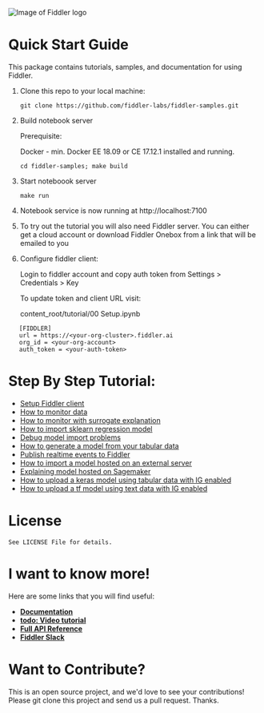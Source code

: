 <a name="quick-start-guide"></a>

<div align="left">
    <img src="https://global-uploads.webflow.com/5e067beb4c88a64e31622d4b/5efa291bd80756354b0968a9_fiddler-logo-p-500.png"
         alt="Image of Fiddler logo"/>
</div>

# Quick Start Guide

This package contains tutorials, samples, and documentation for using Fiddler.

1. Clone this repo to your local machine:

   ```git clone https://github.com/fiddler-labs/fiddler-samples.git```

2. Build notebook server
   
   Prerequisite: 
   
      Docker - min. Docker EE 18.09 or CE 17.12.1 installed and running.

   ```cd fiddler-samples; make build``` 

3. Start noteboook server

   ```make run```

4. Notebook service is now running at http://localhost:7100

5. To try out the tutorial you will also need Fiddler server. You can either get a cloud account or download Fiddler Onebox from a link that will be emailed to you
   
6. Configure fiddler client:

   Login to fiddler account and copy auth token from Settings > Credentials > Key
   
   To update token and client URL visit: 

   content_root/tutorial/00 Setup.ipynb

```
   [FIDDLER]
   url = https://<your-org-cluster>.fiddler.ai
   org_id = <your-org-account>
   auth_token = <your-auth-token>
```

<a name="step-by-step"></a>
# Step By Step Tutorial:

- [Setup Fiddler client](https://github.com/fiddler-labs/fiddler-samples/blob/master/content_root/tutorial/00%20Setup.ipynb)
- [How to monitor data](https://github.com/fiddler-labs/fiddler-samples/blob/master/content_root/tutorial/01%20Basic%20model%20monitoring.ipynb)
- [How to monitor with surrogate explanation](https://github.com/fiddler-labs/fiddler-samples/blob/master/content_root/tutorial/01a%20Model%20monitoring%20with%20surrogate%20explanation.ipynb)
- [How to import sklearn regression model](https://github.com/fiddler-labs/fiddler-samples/blob/master/content_root/tutorial/02%20How%20to%20upload%20a%20simple%20sklearn%20regression%20model.ipynb)
- [Debug model import problems](https://github.com/fiddler-labs/fiddler-samples/blob/master/content_root/tutorial/03%20How%20to%20debug%20model%20upload.ipynb)
- [How to generate a model from your tabular data](https://github.com/fiddler-labs/fiddler-samples/blob/master/content_root/tutorial/04%20automodel.ipynb)
- [Publish realtime events to Fiddler](https://github.com/fiddler-labs/fiddler-samples/blob/master/content_root/tutorial/06%20publish_event.ipynb)
- [How to import a model hosted on an external server](https://github.com/fiddler-labs/fiddler-samples/blob/master/content_root/tutorial/05%20Import%20model%20hosted%20outside%20of%20Fiddler.ipynb)
- [Explaining model hosted on Sagemaker](https://github.com/fiddler-labs/fiddler-samples/blob/master/content_root/tutorial/09%20Importing%20model%20hosted%20on%20Sagemaker.ipynb)
- [How to upload a keras model using tabular data with IG enabled](https://github.com/fiddler-labs/fiddler-samples/blob/master/content_root/tutorial/07%20How%20to%20upload%20a%20keras%20model%20using%20tabular%20data%20with%20IG%20enabled.ipynb)
- [How to upload a tf model using text data with IG enabled](https://github.com/fiddler-labs/fiddler-samples/blob/master/content_root/tutorial/08%20How%20to%20upload%20a%20tf%20model%20using%20text%20data%20with%20IG%20enabled.ipynb)

   
<a name="license"></a>
# License

```
See LICENSE File for details. 
```

<a name="i-want-to-know-more"></a>
# I want to know more!

Here are some links that you will find useful:
* **[Documentation](https://docs.fiddler.ai/)**
* **[todo: Video tutorial](https://fiddler.ai)**
* **[Full API Reference](https://docs.fiddler.ai/api-reference/python-package/)**
* **[Fiddler Slack](https://fiddler-community.slack.com/)**


<a name="want-to-contribute"></a>
# Want to Contribute?

This is an open source project, and we'd love to see your contributions!
Please git clone this project and send us a pull request. Thanks.




   
   
